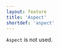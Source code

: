 ```yaml
---
layout: feature
title: 'Aspect'
shortdef: 'aspect'
---
```


`Aspect` is not used.
<!-- Interlanguage links updated Út zář 29 18:40:51 CEST 2020 -->
